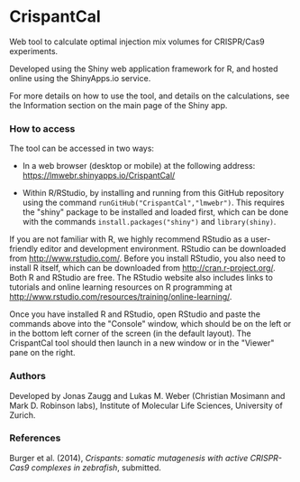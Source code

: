 CrispantCal
===========

Web tool to calculate optimal injection mix volumes for CRISPR/Cas9 experiments.

Developed using the Shiny web application framework for R, and hosted online using the ShinyApps.io service.

For more details on how to use the tool, and details on the calculations, see the Information section on the main page of the Shiny app.


### How to access

The tool can be accessed in two ways:

* In a web browser (desktop or mobile) at the following address: https://lmwebr.shinyapps.io/CrispantCal/

* Within R/RStudio, by installing and running from this GitHub repository using the command `runGitHub("CrispantCal","lmwebr")`. This requires the "shiny" package to be installed and loaded first, which can be done with the commands `install.packages("shiny")` and `library(shiny)`.

If you are not familiar with R, we highly recommend RStudio as a user-friendly editor and development environment. RStudio can be downloaded from http://www.rstudio.com/. Before you install RStudio, you also need to install R itself, which can be downloaded from http://cran.r-project.org/. Both R and RStudio are free. The RStudio website also includes links to tutorials and online learning resources on R programming at http://www.rstudio.com/resources/training/online-learning/.

Once you have installed R and RStudio, open RStudio and paste the commands above into the "Console" window, which should be on the left or in the bottom left corner of the screen (in the default layout). The CrispantCal tool should then launch in a new window or in the "Viewer" pane on the right.


### Authors

Developed by Jonas Zaugg and Lukas M. Weber (Christian Mosimann and Mark D. Robinson labs), Institute of Molecular Life Sciences, University of Zurich.


### References

Burger et al. (2014), *Crispants: somatic mutagenesis with active CRISPR-Cas9 complexes in zebrafish*, submitted.
